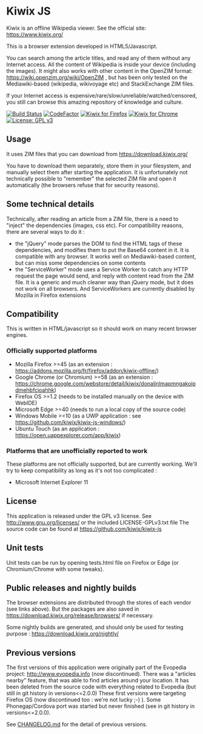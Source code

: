 # Kiwix JS

Kiwix is an offline Wikipedia viewer. See the official site: https://www.kiwix.org/

This is a browser extension developed in HTML5/Javascript.

You can search among the article titles, and read any of them without any Internet access.
All the content of Wikipedia is inside your device (including the images).
It might also works with other content in the OpenZIM format: https://wiki.openzim.org/wiki/OpenZIM , but has been only tested on the Mediawiki-based (wikipedia, wikivoyage etc) and StackExchange ZIM files.

If your Internet access is expensive/rare/slow/unreliable/watched/censored, you still can browse this amazing repository of knowledge and culture.

[![Build Status](https://travis-ci.org/kiwix/kiwix-js.svg?branch=master)](https://travis-ci.org/kiwix/kiwix-js)
[![CodeFactor](https://www.codefactor.io/repository/github/kiwix/kiwix-js/badge)](https://www.codefactor.io/repository/github/kiwix/kiwix-js)
[![Kiwix for Firefox](https://img.shields.io/amo/v/kiwix-offline?label=Kiwix%20for%20Firefox)](https://addons.mozilla.org/fr/firefox/addon/kiwix-offline/)
[![Kiwix for Chrome](https://img.shields.io/chrome-web-store/v/donaljnlmapmngakoipdmehbfcioahhk?label=Kiwix%20for%20Chrome)](https://chrome.google.com/webstore/detail/kiwix/donaljnlmapmngakoipdmehbfcioahhk)
[![License: GPL v3](https://img.shields.io/badge/License-GPLv3-blue.svg)](https://www.gnu.org/licenses/gpl-3.0)

## Usage
It uses ZIM files that you can download from https://download.kiwix.org/

You have to download them separately, store them in your filesystem, and manually select them after starting the application.
It is unfortunately not technically possible to "remember" the selected ZIM file and open it automatically (the browsers refuse that for security reasons).

## Some technical details
Technically, after reading an article from a ZIM file, there is a need to "inject" the dependencies (images, css etc). For compatibility reasons, there are several ways to do it :
- the "jQuery" mode parses the DOM to find the HTML tags of these dependencies, and modifies them to put the Base64 content in it. It is compatible with any browser. It works well on Mediawiki-based content, but can miss some dependencies on some contents
- the "ServiceWorker" mode uses a Service Worker to catch any HTTP request the page would send, and reply with content read from the ZIM file. It is a generic and much cleaner way than jQuery mode, but it does not work on all browsers. And ServiceWorkers are currently disabled by Mozilla in Firefox extensions

## Compatibility
This is written in HTML/javascript so it should work on many recent browser engines.

### Officially supported platforms
- Mozilla Firefox >=45 (as an extension : https://addons.mozilla.org/fr/firefox/addon/kiwix-offline/)
- Google Chrome (or Chromium) >=58 (as an extension : https://chrome.google.com/webstore/detail/kiwix/donaljnlmapmngakoipdmehbfcioahhk)
- Firefox OS >=1.2 (needs to be installed manually on the device with WebIDE)
- Microsoft Edge >=40 (needs to run a local copy of the source code)
- Windows Mobile >=10 (as a UWP application : see https://github.com/kiwix/kiwix-js-windows/)
- Ubuntu Touch (as an application : https://open.uappexplorer.com/app/kiwix)

### Platforms that are unofficially reported to work
These platforms are not officially supported, but are currently working. We'll try to keep compatibility as long as it's not too complicated :

- Microsoft Internet Explorer 11

## License
This application is released under the GPL v3 license. See http://www.gnu.org/licenses/ or the included LICENSE-GPLv3.txt file
The source code can be found at https://github.com/kiwix/kiwix-js

## Unit tests
Unit tests can be run by opening tests.html file on Firefox or Edge (or Chromium/Chrome with some tweaks).

## Public releases and nightly builds
The browser extensions are distributed through the stores of each vendor (see links above). But the packages are also saved in https://download.kiwix.org/release/browsers/ if necessary.

Some nightly builds are generated, and should only be used for testing purpose : https://download.kiwix.org/nightly/


## Previous versions
The first versions of this application were originally part of the Evopedia project: http://www.evopedia.info (now discontinued). There was a "articles nearby" feature, that was able to find articles around your location. It has been deleted from the source code with everything related to Evopedia (but still in git history in versions<=2.0.0)
These first versions were targeting Firefox OS (now discontinued too : we're not lucky ;-) ).
Some Phonegap/Cordova port was started but never finished (see in git history in versions<=2.0.0).

See [CHANGELOG.md](CHANGELOG.md) for the detail of previous versions.
